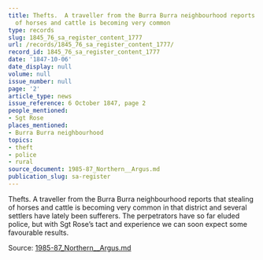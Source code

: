 ```yaml
---
title: Thefts.  A traveller from the Burra Burra neighbourhood reports that stealing
  of horses and cattle is becoming very common
type: records
slug: 1845_76_sa_register_content_1777
url: /records/1845_76_sa_register_content_1777/
record_id: 1845_76_sa_register_content_1777
date: '1847-10-06'
date_display: null
volume: null
issue_number: null
page: '2'
article_type: news
issue_reference: 6 October 1847, page 2
people_mentioned:
- Sgt Rose
places_mentioned:
- Burra Burra neighbourhood
topics:
- theft
- police
- rural
source_document: 1985-87_Northern__Argus.md
publication_slug: sa-register
---
```


Thefts.  A traveller from the Burra Burra neighbourhood reports that stealing of horses and cattle is becoming very common in that district and several settlers have lately been sufferers.  The perpetrators have so far eluded police, but with Sgt Rose’s tact and experience we can soon expect some favourable results.

Source: [1985-87_Northern__Argus.md](/downloads/markdown/1985-87_Northern__Argus.md)
